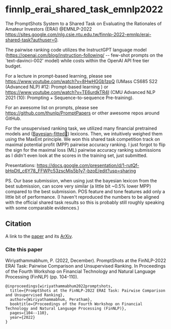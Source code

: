 # finnlp_erai_shared_task_emnlp2022
The PromptShots System to a Shared Task on Evaluating the Rationales of Amateur Investors (ERAI) @EMNLP-2022 https://sites.google.com/nlg.csie.ntu.edu.tw/finnlp-2022-emnlp/erai-shared-task?authuser=0.

The pairwise ranking code utilizes the InstructGPT language model (https://openai.com/blog/instruction-following/ -- few-shot prompts on the `text-davinci-002' model) while costs within the OpenAI API free tier budget.

For a lecture in prompt-based learning, please see https://www.youtube.com/watch?v=8HwHGGb1zpQ (UMass CS685 S22 (Advanced NLP) #12: Prompt-based learning
) or https://www.youtube.com/watch?v=TE6urdkTR4I (CMU Advanced NLP 2021 (10): Prompting + Sequence-to-sequence Pre-training). 

For an awesome list on prompts, please see https://github.com/thunlp/PromptPapers or other awesome repos around GitHub.

For the unsupervised ranking task, we utilized many financial pretrained models and (<a href="https://github.com/perathambkk/probabilistic-lexicon-classification/tree/4b4dc37ca16923bc57d7de9f81e19e9850f0d9d8">Bayesian-fitted🍴</a>) lexicons. Then, we intuitively weighed them using the MaxEnt principle. We won this shared task competition track on maximal potential profit (MPP) pairwise accuracy ranking. I just forgot to flip the sign for the maximal loss (ML) pairwise accuracy ranking submissions as I didn't even look at the scores in the training set, just submitted.

Presentations: https://docs.google.com/presentation/d/1-rutQf-bHpDtI_c6Y78_FFWPc53zscMis5b1y7-bzoE/edit?usp=sharing

PS. Our base submission, when using just the bayesian lexicon from the best submission, can score very similar (a little bit ~0.5% lower MPP) compared to the best submission. POS feature and tone features add only a little bit of performance. (I haven't reproduced the numbers to be aligned with the official shared task results so this is probably still roughly speaking with some comparable evidences.)

## Citation
A link to the [paper](https://aclanthology.org/2022.finnlp-1.pdf#page=116) and its [ArXiv](https://arxiv.org/abs/2301.06606).

### Cite this paper

Wiriyathammabhum, P. (2022, December). PromptShots at the FinNLP-2022 ERAI Task: Pairwise Comparison and Unsupervised Ranking. In Proceedings of the Fourth Workshop on Financial Technology and Natural Language Processing (FinNLP) (pp. 104-110).

```bixtex
@inproceedings{wiriyathammabhum2022promptshots,
  title={PromptShots at the FinNLP-2022 ERAI Task: Pairwise Comparison and Unsupervised Ranking},
  author={Wiriyathammabhum, Peratham},
  booktitle={Proceedings of the Fourth Workshop on Financial Technology and Natural Language Processing (FinNLP)},
  pages={104--110},
  year={2022}
}
```
